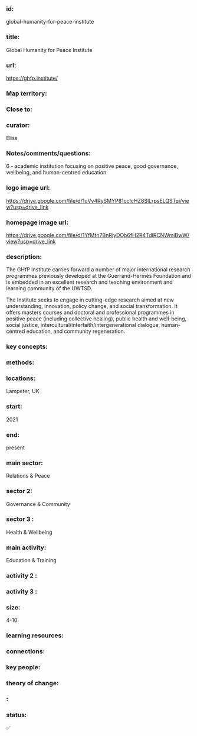### id: 
  global-humanity-for-peace-institute
### title: 
  Global Humanity for Peace Institute
### url: 
  https://ghfp.institute/ 
### Map territory: 
  
### Close to: 
  
### curator: 
  Elisa
### Notes/comments/questions: 
  6 - academic institution focusing on positive peace, good governance, wellbeing, and human-centred education
### logo image url: 
  https://drive.google.com/file/d/1uVv4RySMYP81ccIcHZ8SlLrpsELQSTqi/view?usp=drive_link
### homepage image url: 
  https://drive.google.com/file/d/1YfMtn7BnRiyDOb6fH2R4TdlRCNWmiBwW/view?usp=drive_link
### description: 
  The GHfP Institute carries forward a number of major international research programmes previously developed at the Guerrand-Hermès Foundation and is embedded in an excellent research and teaching environment and learning community of the UWTSD.

The Institute seeks to engage in cutting-edge research aimed at new understanding, innovation, policy change, and social transformation. It offers masters courses and doctoral and professional programmes in positive peace (including collective healing), public health and well-being, social justice, intercultural/interfaith/intergenerational dialogue, human-centred education, and community regeneration.
### key concepts: 
  
### methods: 
  
### locations: 
  Lampeter, UK
### start: 
  2021
### end: 
  present
### main sector: 
  Relations & Peace
### sector 2: 
  Governance & Community
### sector 3 : 
  Health & Wellbeing
### main activity: 
  Education & Training
### activity 2 : 
  
### activity 3 : 
  
### size: 
  4-10
### learning resources: 
  
### connections: 
  
### key people: 
  
### theory of change: 
  
### : 
  
### status: 
  ✅
